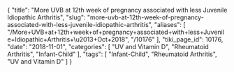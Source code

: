 {
    "title": "More UVB at 12th week of pregnancy associated with less Juvenile Idiopathic Arthritis",
    "slug": "more-uvb-at-12th-week-of-pregnancy-associated-with-less-juvenile-idiopathic-arthritis",
    "aliases": [
        "/More+UVB+at+12th+week+of+pregnancy+associated+with+less+Juvenile+Idiopathic+Arthritis+\u2013+Oct+2018",
        "/10176"
    ],
    "tiki_page_id": 10176,
    "date": "2018-11-01",
    "categories": [
        "UV and Vitamin D",
        "Rheumatoid Arthritis",
        "Infant-Child"
    ],
    "tags": [
        "Infant-Child",
        "Rheumatoid Arthritis",
        "UV and Vitamin D"
    ]
}